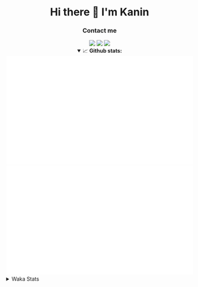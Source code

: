 <div align="center">
 <h1>Hi there 👋 I'm Kanin</h1>
 <h3>Contact me</h3>
 <a href="mailto:im@kanin.dev"><img src="https://img.shields.io/badge/gmail-%23D14836.svg?&style=for-the-badge&logo=gmail&logoColor=white"/></a>
 <a href="https://twitter.com/KaninTwt"><img src="https://img.shields.io/badge/twitter-%231DA1F2.svg?&style=for-the-badge&logo=twitter&logoColor=white"/></a>
 <a href="https://www.linkedin.com/in/KaninDev"><img src="https://img.shields.io/badge/linkedin-%230077B5.svg?&style=for-the-badge&logo=linkedin&logoColor=white"/></a>
<details open>
  <summary>📈 <b>Github stats:</b></summary>
  <img src="https://github.com/Kanin/Kanin/blob/master/scripts/GitHubStats/generated/overview.svg"/>
  <img src="https://github.com/Kanin/Kanin/blob/master/scripts/GitHubStats/generated/languages.svg"/>
</details>
</div>

<details>
 <summary>Waka Stats</summary>

<!--START_SECTION:waka-->
![Code Time](http://img.shields.io/badge/Code%20Time-2%2C602%20hrs%2058%20mins-blue)

![Profile Views](http://img.shields.io/badge/Profile%20Views-0-blue)

![Lines of code](https://img.shields.io/badge/From%20Hello%20World%20I%27ve%20Written-787.1%20thousand%20lines%20of%20code-blue)

**🐱 My GitHub Data** 

> 📦 181.3 kB Used in GitHub's Storage 
 > 
> 🏆 69 Contributions in the Year 2025
 > 
> 🚫 Not Opted to Hire
 > 
> 📜 28 Public Repositories 
 > 
> 🔑 19 Private Repositories 
 > 
**I'm an Early 🐤** 

```text
🌞 Morning                3005 commits        ███████░░░░░░░░░░░░░░░░░░   27.68 % 
🌆 Daytime                3190 commits        ███████░░░░░░░░░░░░░░░░░░   29.38 % 
🌃 Evening                3124 commits        ███████░░░░░░░░░░░░░░░░░░   28.77 % 
🌙 Night                  1539 commits        ████░░░░░░░░░░░░░░░░░░░░░   14.17 % 
```
📅 **I'm Most Productive on Monday** 

```text
Monday                   2093 commits        █████░░░░░░░░░░░░░░░░░░░░   19.28 % 
Tuesday                  1572 commits        ████░░░░░░░░░░░░░░░░░░░░░   14.48 % 
Wednesday                1088 commits        ███░░░░░░░░░░░░░░░░░░░░░░   10.02 % 
Thursday                 1671 commits        ████░░░░░░░░░░░░░░░░░░░░░   15.39 % 
Friday                   1816 commits        ████░░░░░░░░░░░░░░░░░░░░░   16.72 % 
Saturday                 1045 commits        ██░░░░░░░░░░░░░░░░░░░░░░░   09.62 % 
Sunday                   1573 commits        ████░░░░░░░░░░░░░░░░░░░░░   14.49 % 
```


📊 **This Week I Spent My Time On** 

```text
🕑︎ Time Zone: America/New_York

💬 Programming Languages: 
Python                   10 hrs 3 mins       █████████████████░░░░░░░░   66.80 % 
TypeScript               2 hrs 53 mins       █████░░░░░░░░░░░░░░░░░░░░   19.23 % 
Other                    52 mins             █░░░░░░░░░░░░░░░░░░░░░░░░   05.85 % 
JavaScript               29 mins             █░░░░░░░░░░░░░░░░░░░░░░░░   03.28 % 
Java                     25 mins             █░░░░░░░░░░░░░░░░░░░░░░░░   02.86 % 

🔥 Editors: 
VS Code                  14 hrs 12 mins      ████████████████████████░   94.30 % 
PyCharm                  41 mins             █░░░░░░░░░░░░░░░░░░░░░░░░   04.62 % 
WebStorm                 9 mins              ░░░░░░░░░░░░░░░░░░░░░░░░░   01.08 % 

🐱‍💻 Projects: 
Site                     13 hrs 45 mins      ███████████████████████░░   91.39 % 
APIServer                40 mins             █░░░░░░░░░░░░░░░░░░░░░░░░   04.46 % 
DiscordSRV               26 mins             █░░░░░░░░░░░░░░░░░░░░░░░░   02.91 % 
mysite                   9 mins              ░░░░░░░░░░░░░░░░░░░░░░░░░   01.08 % 
Community-Bot            1 min               ░░░░░░░░░░░░░░░░░░░░░░░░░   00.15 % 

💻 Operating System: 
Windows                  15 hrs 3 mins       █████████████████████████   100.00 % 
```

**I Mostly Code in Python** 

```text
Python                   33 repos            ████████████████░░░░░░░░░   62.26 % 
Java                     7 repos             ███░░░░░░░░░░░░░░░░░░░░░░   13.21 % 
TypeScript               5 repos             ██░░░░░░░░░░░░░░░░░░░░░░░   09.43 % 
HTML                     3 repos             █░░░░░░░░░░░░░░░░░░░░░░░░   05.66 % 
Kotlin                   1 repo              ░░░░░░░░░░░░░░░░░░░░░░░░░   01.89 % 
```



**Timeline**

![Lines of Code chart](https://raw.githubusercontent.com/Kanin/Kanin/master/assets/bar_graph.png)


 Last Updated on 10/03/2025 09:05:46 UTC
<!--END_SECTION:waka-->
</details>
